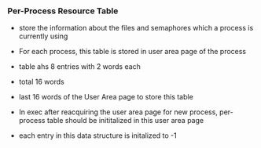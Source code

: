 ### Per-Process Resource Table

- store the information about the files and semaphores which a process is currently using
- For each process, this table is stored in user area page of the process

- table ahs 8 entries with 2 words each
- total 16 words

- last 16 words of the User Area page to store this table

- In exec after reacquiring the user area page for new process, per-process table should be inititalized in this user area page

- each entry in this data structure is initalized to -1